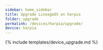 ```yaml
---
sidebar: home_sidebar
title: Upgrade LineageOS on harpia
folder: upgrade
permalink: /devices/harpia/upgrade/
device: harpia
---
```

{% include templates/device_upgrade.md %}
